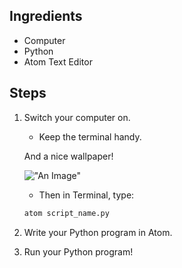 ## Ingredients
* Computer
* Python
* Atom Text Editor

## Steps

1. Switch your computer on.
    + Keep the terminal handy.

    And a nice wallpaper!

    !["An Image"](http://unsplash.it/500/500?random)
    + Then in Terminal, type:
    ```sh
    atom script_name.py
    ```
2. Write your Python program in Atom.
3. Run your Python program!
